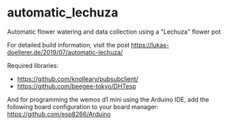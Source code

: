 # automatic_lechuza
Automatic flower watering and data collection using a "Lechuza" flower pot

For detailed build information, visit the post https://lukas-doellerer.de/2019/07/automatic-lechuza/

Required libraries: 
  - https://github.com/knolleary/pubsubclient/
  - https://github.com/beegee-tokyo/DHTesp

And for programming the wemos d1 mini using the Arduino IDE, add the following board configuration to your board manager:
https://github.com/esp8266/Arduino
